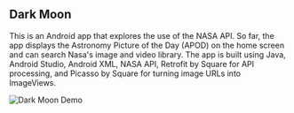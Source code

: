 ## Dark Moon
This is an Android app that explores the use of the NASA API. So far, the app displays the Astronomy Picture of the Day (APOD) on the home screen and can search Nasa's image and video library. The app is built using Java, Android Studio, Android XML, NASA API, Retrofit by Square for API processing, and Picasso by Square for turning image URLs into ImageViews.

<img src="https://i.imgur.com/WKDQyu7.gif" alt="Dark Moon Demo"/>